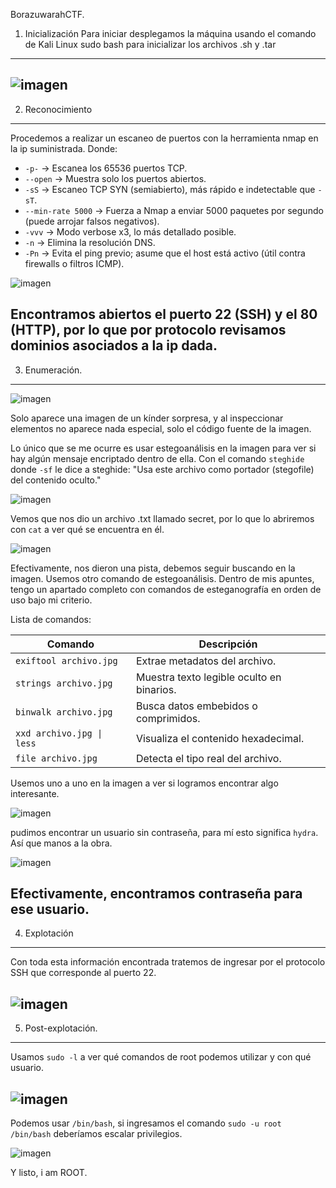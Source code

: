 BorazuwarahCTF.

1.	Inicialización 
Para iniciar desplegamos la máquina usando el comando de Kali Linux sudo bash para inicializar los archivos .sh y .tar
--- 
![imagen](https://github.com/user-attachments/assets/23e39ea9-e9d2-4da8-ae36-31814e47b0b3)
---
2.	Reconocimiento
---
Procedemos a realizar un escaneo de puertos con la herramienta nmap en la ip suministrada. Donde:
- `-p-` → Escanea los 65536 puertos TCP.
- `--open` → Muestra solo los puertos abiertos.
- `-sS` → Escaneo TCP SYN (semiabierto), más rápido e indetectable que `-sT`.
- `--min-rate 5000` → Fuerza a Nmap a enviar 5000 paquetes por segundo (puede arrojar falsos negativos).
- `-vvv` → Modo verbose x3, lo más detallado posible.
- `-n` → Elimina la resolución DNS.
- `-Pn` → Evita el ping previo; asume que el host está activo (útil contra firewalls o filtros ICMP).
 

![imagen](https://github.com/user-attachments/assets/65bea9f9-a530-466f-b6aa-931386278f8d)
 
Encontramos abiertos el puerto 22 (SSH) y el 80 (HTTP), por lo que por protocolo revisamos dominios asociados a la ip dada.
---
3.	Enumeración.
---
![imagen](https://github.com/user-attachments/assets/f0e343b2-7c30-4ce8-8995-51b20576c980)
 
Solo aparece una imagen de un kínder sorpresa, y al inspeccionar elementos no aparece nada especial, solo el código fuente de la imagen.

Lo único que se me ocurre es usar estegoanálisis en la imagen para ver si hay algún mensaje encriptado dentro de ella.
Con el comando `steghide` donde `-sf` le dice a steghide:
"Usa este archivo como portador (stegofile) del contenido oculto."

![imagen](https://github.com/user-attachments/assets/dbf9fe2c-6a6f-4880-9fbd-0a22a442e6b2)

Vemos que nos dio un archivo .txt llamado secret, por lo que lo abriremos con `cat` a ver qué se encuentra en él.  

![imagen](https://github.com/user-attachments/assets/119ed5c1-ce10-46cf-8aae-35b07e67dc20)

Efectivamente, nos dieron una pista, debemos seguir buscando en la imagen.
Usemos otro comando de estegoanálisis.
Dentro de mis apuntes, tengo un apartado completo con comandos de esteganografía en orden de uso bajo mi criterio.

Lista de comandos:

| Comando                         | Descripción                                 |
|--------------------------------|---------------------------------------------|
| `exiftool archivo.jpg`         | Extrae metadatos del archivo.               |
| `strings archivo.jpg`          | Muestra texto legible oculto en binarios.   |
| `binwalk archivo.jpg`          | Busca datos embebidos o comprimidos.        |
| `xxd archivo.jpg \| less`      | Visualiza el contenido hexadecimal.         |
| `file archivo.jpg`             | Detecta el tipo real del archivo.           |


Usemos uno a uno en la imagen a ver si logramos encontrar algo interesante.
 
![imagen](https://github.com/user-attachments/assets/35d226fe-8086-4d0b-b3bf-724a7a4b9299)

pudimos encontrar un usuario sin contraseña, para mí esto significa `hydra`.
Así que manos a la obra.

![imagen](https://github.com/user-attachments/assets/7d762f51-21bd-432a-b8f0-b8eed61d1010)

Efectivamente, encontramos contraseña para ese usuario.
---
4.	Explotación
---
Con toda esta información encontrada tratemos de ingresar por el protocolo SSH  que corresponde al puerto 22.

![imagen](https://github.com/user-attachments/assets/06425751-553e-4a07-a676-364d79d6df3f)
---
5.	Post-explotación.
---
Usamos `sudo -l` a ver qué comandos de root podemos utilizar y con qué usuario. 

![imagen](https://github.com/user-attachments/assets/cc7f8f93-1380-4799-a919-fe6804c4901d)
---

Podemos usar `/bin/bash`, si ingresamos el comando `sudo -u root /bin/bash` deberíamos escalar privilegios.

![imagen](https://github.com/user-attachments/assets/c43d8f2c-e128-4577-85c7-54639d1dae58)
 
Y listo, i am ROOT.
